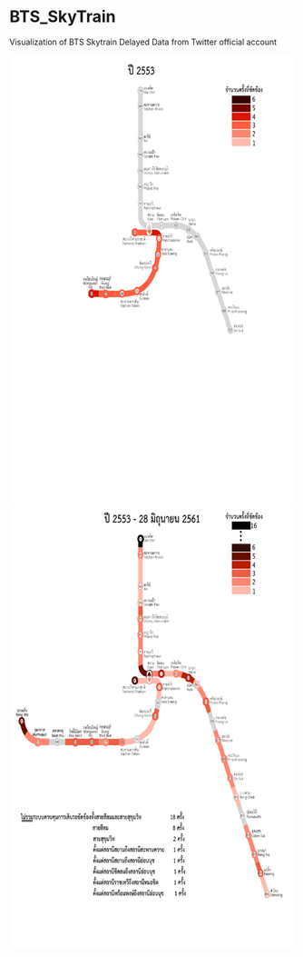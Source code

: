 # BTS_SkyTrain
Visualization of BTS Skytrain Delayed Data from Twitter official account

<img src="https://raw.githubusercontent.com/jirapoltee/BTS_SkyTrain/master/VisuliseGIF.gif" width="666.66" height="786" />
<img src="https://raw.githubusercontent.com/jirapoltee/BTS_SkyTrain/master/Summary.jpg" width="666.66" height="786" />
